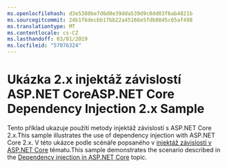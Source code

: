 ```yaml
---
ms.openlocfilehash: d3e5380be7d6d0e39dda539d9c0dd03f6ab4821b
ms.sourcegitcommit: 24b1f6decbb17bb22a45166e5fdb0845c65af498
ms.translationtype: MT
ms.contentlocale: cs-CZ
ms.lasthandoff: 03/01/2019
ms.locfileid: "57076324"
---
```

# <a name="aspnet-core-dependency-injection-2x-sample"></a><span data-ttu-id="a7b02-101">Ukázka 2.x injektáž závislostí ASP.NET Core</span><span class="sxs-lookup"><span data-stu-id="a7b02-101">ASP.NET Core Dependency Injection 2.x Sample</span></span>

<span data-ttu-id="a7b02-102">Tento příklad ukazuje použití metody injektáž závislostí s ASP.NET Core 2.x.</span><span class="sxs-lookup"><span data-stu-id="a7b02-102">This sample illustrates the use of dependency injection with ASP.NET Core 2.x.</span></span> <span data-ttu-id="a7b02-103">V této ukázce podle scénáře popsaného v [injektáž závislostí v ASP.NET Core](https://docs.microsoft.com/aspnet/core/fundamentals/dependency-injection) tématu.</span><span class="sxs-lookup"><span data-stu-id="a7b02-103">This sample demonstrates the scenario described in the [Dependency injection in ASP.NET Core](https://docs.microsoft.com/aspnet/core/fundamentals/dependency-injection) topic.</span></span>
